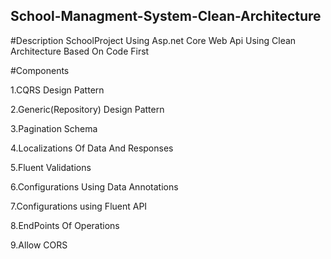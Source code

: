## School-Managment-System-Clean-Architecture
#Description
SchoolProject Using Asp.net Core Web Api Using Clean Architecture Based On Code First

#Components


1.CQRS Design Pattern

2.Generic(Repository) Design Pattern

3.Pagination Schema

4.Localizations Of Data And Responses

5.Fluent Validations

6.Configurations Using Data Annotations

7.Configurations using Fluent API

8.EndPoints Of Operations

9.Allow CORS
